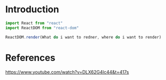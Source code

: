 # Introduction
```js
import React from "react"
import ReactDOM from "react-dom"

ReactDOM.render(What do i want to redner, where do i want to render)
```
# References
https://www.youtube.com/watch?v=DLX62G4lc44&t=417s
